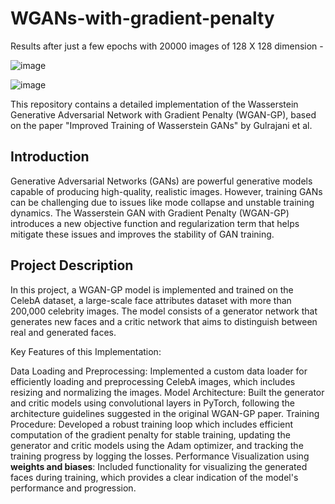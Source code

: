 # WGANs-with-gradient-penalty

Results after just a few epochs with 20000 images of 128 X 128 dimension -

![image](https://github.com/Ruthvik9/WGANs-with-gradient-penalty/assets/74010232/50b98771-e598-46e2-ba05-7f9ca1d44e1a)


![image](https://github.com/Ruthvik9/WGANs-with-gradient-penalty/assets/74010232/aea597eb-0f14-4957-a137-4d173e2f0db4)

This repository contains a detailed implementation of the Wasserstein Generative Adversarial Network with Gradient Penalty (WGAN-GP), based on the paper "Improved Training of Wasserstein GANs" by Gulrajani et al.

## Introduction
Generative Adversarial Networks (GANs) are powerful generative models capable of producing high-quality, realistic images. However, training GANs can be challenging due to issues like mode collapse and unstable training dynamics. The Wasserstein GAN with Gradient Penalty (WGAN-GP) introduces a new objective function and regularization term that helps mitigate these issues and improves the stability of GAN training.

## Project Description
In this project, a WGAN-GP model is implemented and trained on the CelebA dataset, a large-scale face attributes dataset with more than 200,000 celebrity images. The model consists of a generator network that generates new faces and a critic network that aims to distinguish between real and generated faces.

Key Features of this Implementation:

Data Loading and Preprocessing: Implemented a custom data loader for efficiently loading and preprocessing CelebA images, which includes resizing and normalizing the images.
Model Architecture: Built the generator and critic models using convolutional layers in PyTorch, following the architecture guidelines suggested in the original WGAN-GP paper.
Training Procedure: Developed a robust training loop which includes efficient computation of the gradient penalty for stable training, updating the generator and critic models using the Adam optimizer, and tracking the training progress by logging the losses.
Performance Visualization using **weights and biases**: Included functionality for visualizing the generated faces during training, which provides a clear indication of the model's performance and progression.
